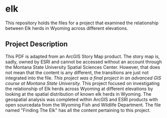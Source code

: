 # elk
This repository holds the files for a project that examined the relationship between Elk herds in Wyoming across different elevations.
## Project Description
This PDF is adapted from an ArcGIS Story Map product. The story map is, sadly, owned by ESRI and cannot be accessed without an account through the Montana State University Spatial Sciences Center. However, that does not mean that the content is any different, the transitions are just not integrated into the file. 
*This project was a final project in an advanced GIS course at Montana State University.*
This project focused on investigating the relationship of Elk herds across Wyoming at different elevations by looking at the spatial distribution of known elk herds in Wyoming. The geospatial analysis was completed within ArcGIS and ESRI products with open sourcedata from the Wyoming Fish and Wildlife Department. The file named "Finding The Elk" has all the content pertaining to this project.
